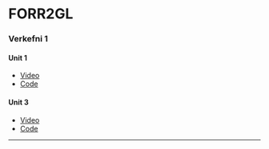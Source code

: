 # FORR2GL
### Verkefni 1
#### Unit 1
* [Video](https://youtu.be/9rKgey_is_8?si=nQRAE9zgP25H8NhI)
* [Code]()
#### Unit 3
* [Video](https://youtu.be/Q96G7RdibkE)
* [Code](code/verkefni1/Unit3)

---
